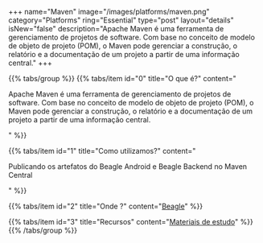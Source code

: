 +++
name="Maven"
image="/images/platforms/maven.png"
category="Platforms"
ring="Essential"
type="post"
layout="details"
isNew="false"
description="Apache Maven é uma ferramenta de gerenciamento de projetos de software. Com base no conceito de modelo de objeto de projeto (POM), o Maven pode gerenciar a construção, o relatório e a documentação de um projeto a partir de uma informação central."
+++

{{% tabs/group %}}
  {{% tabs/item id="0" title="O que é?" content="<p>Apache Maven é uma ferramenta de gerenciamento de projetos de software. Com base no conceito de modelo de objeto de projeto (POM), o Maven pode gerenciar a construção, o relatório e a documentação de um projeto a partir de uma informação central.</p>" %}}

  {{% tabs/item id="1" title="Como utilizamos?" content="<p>Publicando os artefatos do Beagle Android e Beagle Backend no Maven Central</p>" %}}

  {{% tabs/item id="2" title="Onde ?" content="<a href='https://usebeagle.io/' target='_blank'>Beagle</a>" %}}

  {{% tabs/item id="3" title="Recursos" content="<a href='https://maven.apache.org/' target='_blank'>Materiais de estudo</a>" %}}
{{% /tabs/group %}}

